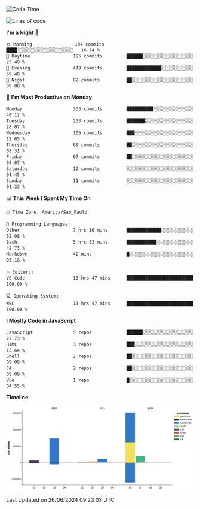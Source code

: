 <!--START_SECTION:waka-->
![Code Time](http://img.shields.io/badge/Code%20Time-2%2C563%20hrs%2052%20mins-blue)

![Lines of code](https://img.shields.io/badge/From%20Hello%20World%20I%27ve%20Written-1.0%20million%20lines%20of%20code-blue)

**I'm a Night 🦉** 

```text
🌞 Morning                134 commits         ████░░░░░░░░░░░░░░░░░░░░░   16.14 % 
🌆 Daytime                195 commits         ██████░░░░░░░░░░░░░░░░░░░   23.49 % 
🌃 Evening                419 commits         █████████████░░░░░░░░░░░░   50.48 % 
🌙 Night                  82 commits          ██░░░░░░░░░░░░░░░░░░░░░░░   09.88 % 
```
📅 **I'm Most Productive on Monday** 

```text
Monday                   333 commits         ██████████░░░░░░░░░░░░░░░   40.12 % 
Tuesday                  233 commits         ███████░░░░░░░░░░░░░░░░░░   28.07 % 
Wednesday                105 commits         ███░░░░░░░░░░░░░░░░░░░░░░   12.65 % 
Thursday                 69 commits          ██░░░░░░░░░░░░░░░░░░░░░░░   08.31 % 
Friday                   67 commits          ██░░░░░░░░░░░░░░░░░░░░░░░   08.07 % 
Saturday                 12 commits          ░░░░░░░░░░░░░░░░░░░░░░░░░   01.45 % 
Sunday                   11 commits          ░░░░░░░░░░░░░░░░░░░░░░░░░   01.33 % 
```


📊 **This Week I Spent My Time On** 

```text
🕑︎ Time Zone: America/Sao_Paulo

💬 Programming Languages: 
Other                    7 hrs 10 mins       █████████████░░░░░░░░░░░░   52.08 % 
Bash                     5 hrs 53 mins       ███████████░░░░░░░░░░░░░░   42.73 % 
Markdown                 42 mins             █░░░░░░░░░░░░░░░░░░░░░░░░   05.18 % 

🔥 Editors: 
VS Code                  13 hrs 47 mins      █████████████████████████   100.00 % 

💻 Operating System: 
WSL                      13 hrs 47 mins      █████████████████████████   100.00 % 
```

**I Mostly Code in JavaScript** 

```text
JavaScript               5 repos             ██████░░░░░░░░░░░░░░░░░░░   22.73 % 
HTML                     3 repos             ███░░░░░░░░░░░░░░░░░░░░░░   13.64 % 
Shell                    2 repos             ██░░░░░░░░░░░░░░░░░░░░░░░   09.09 % 
C#                       2 repos             ██░░░░░░░░░░░░░░░░░░░░░░░   09.09 % 
Vue                      1 repo              █░░░░░░░░░░░░░░░░░░░░░░░░   04.55 % 
```



**Timeline**

![Lines of Code chart](https://raw.githubusercontent.com/jonhoffmam/jonhoffmam/master/assets/bar_graph.png)


 Last Updated on 26/06/2024 09:23:03 UTC
<!--END_SECTION:waka-->
